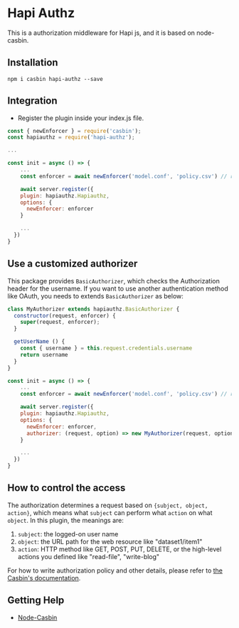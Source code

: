 # Hapi Authz

This is a authorization middleware for Hapi js, and it is based on node-casbin.

## Installation

```shell
npm i casbin hapi-authz --save
```

## Integration

- Register the plugin inside your index.js file.
```javascript
const { newEnforcer } = require('casbin');
const hapiauthz = require('hapi-authz');

...

const init = async () => {
    ...
    const enforcer = await newEnforcer('model.conf', 'policy.csv') // replace with your model and policy file location

    await server.register({  
    plugin: hapiauthz.Hapiauthz,
    options: {
      newEnforcer: enforcer
    }

    ...
  })
}
```

## Use a customized authorizer

This package provides ``BasicAuthorizer``, which checks the Authorization header for the username.
If you want to use another authentication method like OAuth, you needs to extends ``BasicAuthorizer`` as below:

```js
class MyAuthorizer extends hapiauthz.BasicAuthorizer {
  constructor(request, enforcer) {
    super(request, enforcer);
  }

  getUserName () {
    const { username } = this.request.credentials.username
    return username
  }
}

const init = async () => {
    ...
    const enforcer = await newEnforcer('model.conf', 'policy.csv') // replace with your model and policy file location

    await server.register({  
    plugin: hapiauthz.Hapiauthz,
    options: {
      newEnforcer: enforcer,
      authorizer: (request, option) => new MyAuthorizer(request, option)
    }

    ...
  })
}
```


## How to control the access

The authorization determines a request based on ``{subject, object, action}``, which means what ``subject`` can perform what ``action`` on what ``object``. In this plugin, the meanings are:

1. ``subject``: the logged-on user name
2. ``object``: the URL path for the web resource like "dataset1/item1"
3. ``action``: HTTP method like GET, POST, PUT, DELETE, or the high-level actions you defined like "read-file", "write-blog"


For how to write authorization policy and other details, please refer to [the Casbin's documentation](https://casbin.org).

## Getting Help

- [Node-Casbin](https://github.com/casbin/node-casbin)